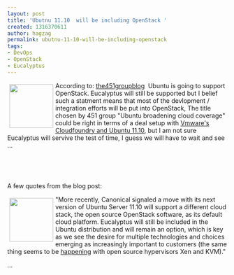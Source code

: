 ```yaml
---
layout: post
title: 'Ubutnu 11.10  will be including OpenStack '
created: 1316370611
author: hagzag
permalink: ubutnu-11-10-will-be-including-openstack
tags:
- DevOps
- OpenStack
- Eucalyptus
---
```

<p><img align="left" alt="" border="0" height="100" hspace="5" src="/files/upload/29/OpenStackLogo_270x279_1.jpg" vspace="5" width="100" />According to: <a href="http://blogs.the451group.com/opensource/2011/09/12/canonical-ubuntu-broadening-cloud-coverage/">the451groupblog</a>&nbsp; Ubuntu is going to support OpenStack. Eucalyptus will still be supported but I belief such a statment means that most of the devlopment / integration efforts will be put into OpenStack, The title chosen by 451 group &quot;Ubuntu broadening cloud coverage&quot; could be right in terms of a deal setup with <a href="http://blog.canonical.com/2011/08/17/cloud-foundry-platform-as-a-service-paas-in-ubuntu-11-10-3/">Vmware&#39;s Cloudfoundry and Ubuntu 11.10</a>, but I am not sure Eucalyptus will servive the test of time, I guess we will have to wait and see ...</p>
<p>&nbsp;</p>
<p>&nbsp;</p>
<p>A few quotes from the blog post:</p>
<p><img align="left" alt="" border="0" height="100" hspace="5" src="/files/upload/29/thumbnail.png" vspace="5" width="100" />&quot;More recently, Canonical signaled a move with its next version of Ubuntu Server 11.10 will support a different cloud stack, the open source OpenStack software, as its default cloud platform. Eucalyptus will still be included in the Ubuntu distribution and will remain an option, which is key as we see the desire for multiple technologies and choices emerging as increasingly important to customers (the same thing seems to be <a href="http://www.linuxinsider.com/story/72629.html">happening</a> with open source hypervisors Xen and KVM).&quot;</p>
<p>...</p>
<p>&nbsp;</p>
<p>&nbsp;</p>
<p>&nbsp;</p>
